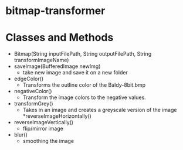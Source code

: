 # bitmap-transformer


# Classes and Methods
* Bitmap(String inputFilePath, String outputFilePath, String transformImageName)
* saveImage(BufferedImage newImg)
  * take new image and save it on a new folder
* edgeColor()
  * Transforms the outline color of the Baldy-8bit.bmp
* negativeColor()
  * Transform the image colors to the negative values.
* transformGrey()
  * Takes in an image and creates a greyscale version of the image
*reverseImageHorizontally()
* reverseImageVertically()
  * flip/mirror image
* blur()
  * smoothing the image

